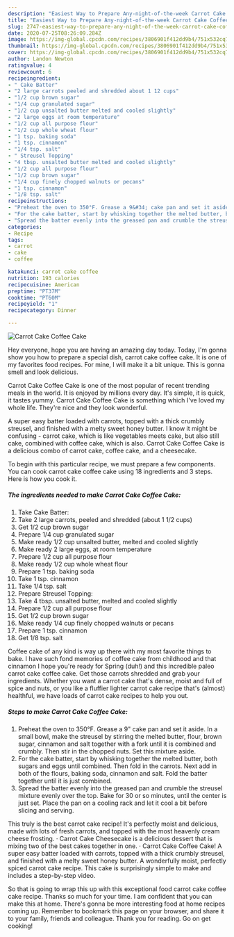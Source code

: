```yaml
---
description: "Easiest Way to Prepare Any-night-of-the-week Carrot Cake Coffee Cake"
title: "Easiest Way to Prepare Any-night-of-the-week Carrot Cake Coffee Cake"
slug: 2747-easiest-way-to-prepare-any-night-of-the-week-carrot-cake-coffee-cake
date: 2020-07-25T08:26:09.284Z
image: https://img-global.cpcdn.com/recipes/3806901f412dd9b4/751x532cq70/carrot-cake-coffee-cake-recipe-main-photo.jpg
thumbnail: https://img-global.cpcdn.com/recipes/3806901f412dd9b4/751x532cq70/carrot-cake-coffee-cake-recipe-main-photo.jpg
cover: https://img-global.cpcdn.com/recipes/3806901f412dd9b4/751x532cq70/carrot-cake-coffee-cake-recipe-main-photo.jpg
author: Landon Newton
ratingvalue: 4
reviewcount: 6
recipeingredient:
- " Cake Batter"
- "2 large carrots peeled and shredded about 1 12 cups"
- "1/2 cup brown sugar"
- "1/4 cup granulated sugar"
- "1/2 cup unsalted butter melted and cooled slightly"
- "2 large eggs at room temperature"
- "1/2 cup all purpose flour"
- "1/2 cup whole wheat flour"
- "1 tsp. baking soda"
- "1 tsp. cinnamon"
- "1/4 tsp. salt"
- " Streusel Topping"
- "4 tbsp. unsalted butter melted and cooled slightly"
- "1/2 cup all purpose flour"
- "1/2 cup brown sugar"
- "1/4 cup finely chopped walnuts or pecans"
- "1 tsp. cinnamon"
- "1/8 tsp. salt"
recipeinstructions:
- "Preheat the oven to 350°F. Grease a 9&#34; cake pan and set it aside. In a small bowl, make the streusel by stirring the melted butter, flour, brown sugar, cinnamon and salt together with a fork until it is combined and crumbly. Then stir in the chopped nuts. Set this mixture aside."
- "For the cake batter, start by whisking together the melted butter, both sugars and eggs until combined. Then fold in the carrots. Next add in both of the flours, baking soda, cinnamon and salt. Fold the batter together until it is just combined."
- "Spread the batter evenly into the greased pan and crumble the streusel mixture evenly over the top. Bake for 30 or so minutes, until the center is just set. Place the pan on a cooling rack and let it cool a bit before slicing and serving."
categories:
- Recipe
tags:
- carrot
- cake
- coffee

katakunci: carrot cake coffee 
nutrition: 193 calories
recipecuisine: American
preptime: "PT37M"
cooktime: "PT60M"
recipeyield: "1"
recipecategory: Dinner

---
```



![Carrot Cake Coffee Cake](https://img-global.cpcdn.com/recipes/3806901f412dd9b4/751x532cq70/carrot-cake-coffee-cake-recipe-main-photo.jpg)

Hey everyone, hope you are having an amazing day today. Today, I'm gonna show you how to prepare a special dish, carrot cake coffee cake. It is one of my favorites food recipes. For mine, I will make it a bit unique. This is gonna smell and look delicious.

Carrot Cake Coffee Cake is one of the most popular of recent trending meals in the world. It is enjoyed by millions every day. It's simple, it is quick, it tastes yummy. Carrot Cake Coffee Cake is something which I've loved my whole life. They're nice and they look wonderful.

A super easy batter loaded with carrots, topped with a thick crumbly streusel, and finished with a melty sweet honey butter. I know it might be confusing - carrot cake, which is like vegetables meets cake, but also still cake, combined with coffee cake, which is also. Carrot Cake Coffee Cake is a delicious combo of carrot cake, coffee cake, and a cheesecake.


To begin with this particular recipe, we must prepare a few components. You can cook carrot cake coffee cake using 18 ingredients and 3 steps. Here is how you cook it.

<!--inarticleads1-->

##### The ingredients needed to make Carrot Cake Coffee Cake:

1. Take  Cake Batter:
1. Take 2 large carrots, peeled and shredded (about 1 1/2 cups)
1. Get 1/2 cup brown sugar
1. Prepare 1/4 cup granulated sugar
1. Make ready 1/2 cup unsalted butter, melted and cooled slightly
1. Make ready 2 large eggs, at room temperature
1. Prepare 1/2 cup all purpose flour
1. Make ready 1/2 cup whole wheat flour
1. Prepare 1 tsp. baking soda
1. Take 1 tsp. cinnamon
1. Take 1/4 tsp. salt
1. Prepare  Streusel Topping:
1. Take 4 tbsp. unsalted butter, melted and cooled slightly
1. Prepare 1/2 cup all purpose flour
1. Get 1/2 cup brown sugar
1. Make ready 1/4 cup finely chopped walnuts or pecans
1. Prepare 1 tsp. cinnamon
1. Get 1/8 tsp. salt


Coffee cake of any kind is way up there with my most favorite things to bake. I have such fond memories of coffee cake from childhood and that cinnamon I hope you&#39;re ready for Spring (duh!) and this incredible paleo carrot cake coffee cake. Get those carrots shredded and grab your ingredients. Whether you want a carrot cake that&#39;s dense, moist and full of spice and nuts, or you like a fluffier lighter carrot cake recipe that&#39;s (almost) healthful, we have loads of carrot cake recipes to help you out. 

<!--inarticleads2-->

##### Steps to make Carrot Cake Coffee Cake:

1. Preheat the oven to 350°F. Grease a 9&#34; cake pan and set it aside. In a small bowl, make the streusel by stirring the melted butter, flour, brown sugar, cinnamon and salt together with a fork until it is combined and crumbly. Then stir in the chopped nuts. Set this mixture aside.
1. For the cake batter, start by whisking together the melted butter, both sugars and eggs until combined. Then fold in the carrots. Next add in both of the flours, baking soda, cinnamon and salt. Fold the batter together until it is just combined.
1. Spread the batter evenly into the greased pan and crumble the streusel mixture evenly over the top. Bake for 30 or so minutes, until the center is just set. Place the pan on a cooling rack and let it cool a bit before slicing and serving.


This truly is the best carrot cake recipe! It&#39;s perfectly moist and delicious, made with lots of fresh carrots, and topped with the most heavenly cream cheese frosting. · Carrot Cake Cheesecake is a delicious dessert that is mixing two of the best cakes together in one. · Carrot Cake Coffee Cake! A super easy batter loaded with carrots, topped with a thick crumbly streusel, and finished with a melty sweet honey butter. A wonderfully moist, perfectly spiced carrot cake recipe. This cake is surprisingly simple to make and includes a step-by-step video. 

So that is going to wrap this up with this exceptional food carrot cake coffee cake recipe. Thanks so much for your time. I am confident that you can make this at home. There's gonna be more interesting food at home recipes coming up. Remember to bookmark this page on your browser, and share it to your family, friends and colleague. Thank you for reading. Go on get cooking!
